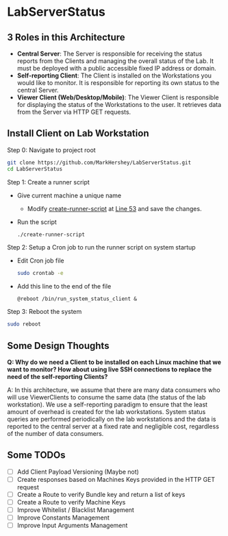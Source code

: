 # LabServerStatus

## 3 Roles in this Architecture

-   **Central Server**: The Server is responsible for receiving the status reports from the Clients and managing the overall status of the Lab. It must be deployed with a public accessible fixed IP address or domain.
-   **Self-reporting Client**: The Client is installed on the Workstations you would like to monitor. It is responsible for reporting its own status to the central Server.
-   **Viewer Client (Web/Desktop/Mobile)**: The Viewer Client is responsible for displaying the status of the Workstations to the user. It retrieves data from the Server via HTTP GET requests.

## Install Client on Lab Workstation

Step 0: Navigate to project root

```bash
git clone https://github.com/MarkHershey/LabServerStatus.git
cd LabServerStatus
```

Step 1: Create a runner script

-   Give current machine a unique name
    -   Modify [create-runner-script](create-runner-script) at [Line 53](https://github.com/MarkHershey/LabServerStatus/blob/285e56231934276a91110d59ccf00513d7ed5f08/create-runner-script#L53) and save the changes.
-   Run the script

    ```bash
    ./create-runner-script
    ```

Step 2: Setup a Cron job to run the runner script on system startup

-   Edit Cron job file

    ```bash
    sudo crontab -e
    ```

-   Add this line to the end of the file

    ```
    @reboot /bin/run_system_status_client &
    ```

Step 3: Reboot the system

```bash
sudo reboot
```

## Some Design Thoughts

**Q: Why do we need a Client to be installed on each Linux machine that we want to monitor? How about using live SSH connections to replace the need of the self-reporting Clients?**

A: In this architecture, we assume that there are many data consumers who will use ViewerClients to consume the same data (the status of the lab workstation). We use a self-reporting paradigm to ensure that the least amount of overhead is created for the lab workstations. System status queries are performed periodically on the lab workstations and the data is reported to the central server at a fixed rate and negligible cost, regardless of the number of data consumers.

## Some TODOs

-   [ ] Add Client Payload Versioning (Maybe not)
-   [ ] Create responses based on Machines Keys provided in the HTTP GET request
-   [ ] Create a Route to verify Bundle key and return a list of keys
-   [ ] Create a Route to verify Machine Keys
-   [ ] Improve Whitelist / Blacklist Management
-   [ ] Improve Constants Management
-   [ ] Improve Input Arguments Management
